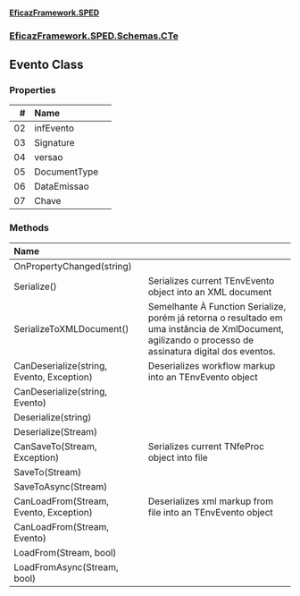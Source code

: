 #### [EficazFramework.SPED](EficazFrameworkSPED.md 'EficazFramework SPED')
### [EficazFramework.SPED.Schemas.CTe](EficazFramework.SPED.Schemas.CTe.md 'EficazFramework.SPED.Schemas.CTe')

## Evento Class
### Properties

| # | Name | |
| ---: | :--- | :--- |
| 02 | infEvento |  |
| 03 | Signature |  |
| 04 | versao |  |
| 05 | DocumentType |  |
| 06 | DataEmissao |  |
| 07 | Chave |  |
### Methods

| Name | |
| :--- | :--- |
| OnPropertyChanged(string) |  |
| Serialize() | Serializes current TEnvEvento object into an XML document |
| SerializeToXMLDocument() | Semelhante À Function Serialize, porém já retorna o resultado            em uma instância de XmlDocument, agilizando o processo de assinatura            digital dos eventos. |
| CanDeserialize(string, Evento, Exception) | Deserializes workflow markup into an TEnvEvento object |
| CanDeserialize(string, Evento) |  |
| Deserialize(string) |  |
| Deserialize(Stream) |  |
| CanSaveTo(Stream, Exception) | Serializes current TNfeProc object into file |
| SaveTo(Stream) |  |
| SaveToAsync(Stream) |  |
| CanLoadFrom(Stream, Evento, Exception) | Deserializes xml markup from file into an TEnvEvento object |
| CanLoadFrom(Stream, Evento) |  |
| LoadFrom(Stream, bool) |  |
| LoadFromAsync(Stream, bool) |  |
